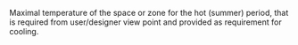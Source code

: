 ﻿Maximal temperature of the space or zone for the hot (summer) period, that is required from user/designer view point and provided as requirement for cooling.